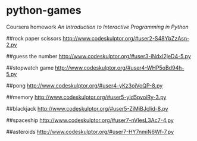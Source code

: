 python-games
============

Coursera homework *An Introduction to Interactive Programming in Python*

##rock paper scissors
http://www.codeskulptor.org/#user2-S48YbZzAsn-2.py

##guess the number
http://www.codeskulptor.org/#user3-iNdxI2jeD4-5.py

##stopwatch game 
http://www.codeskulptor.org/#user4-WHP5oBd94h-5.py

##pong 
http://www.codeskulptor.org/#user4-yKz3ojVoQP-8.py

##memory
http://www.codeskulptor.org/#user5-yld5pvoiRy-3.py

##blackjack
http://www.codeskulptor.org/#user5-ZiMiBJcIid-8.py

##spaceship
http://www.codeskulptor.org/#user7-nVIesL3Ac7-4.py

##asteroids
http://www.codeskulptor.org/#user7-HY7nmiN6Wf-7.py
